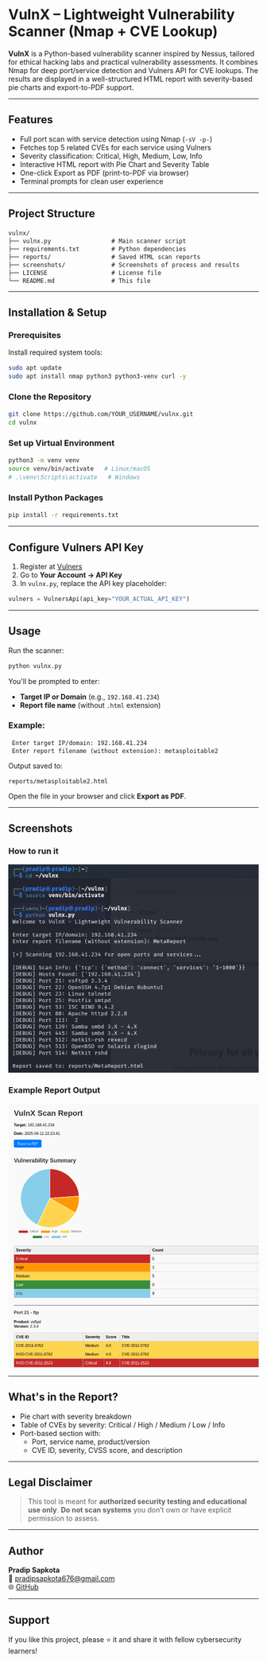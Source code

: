 # VulnX – Lightweight Vulnerability Scanner (Nmap + CVE Lookup)

**VulnX** is a Python-based vulnerability scanner inspired by Nessus, tailored for ethical hacking labs and practical vulnerability assessments. It combines Nmap for deep port/service detection and Vulners API for CVE lookups. The results are displayed in a well-structured HTML report with severity-based pie charts and export-to-PDF support.

---

## Features

- Full port scan with service detection using Nmap (`-sV -p-`)
- Fetches top 5 related CVEs for each service using Vulners
- Severity classification: Critical, High, Medium, Low, Info
- Interactive HTML report with Pie Chart and Severity Table
- One-click Export as PDF (print-to-PDF via browser)
- Terminal prompts for clean user experience

---

## Project Structure

```
vulnx/
├── vulnx.py                 # Main scanner script
├── requirements.txt         # Python dependencies
├── reports/                 # Saved HTML scan reports
├── screenshots/             # Screenshots of process and results
├── LICENSE                  # License file
└── README.md                # This file
```

---

## Installation & Setup

### Prerequisites
Install required system tools:
```bash
sudo apt update
sudo apt install nmap python3 python3-venv curl -y
```

### Clone the Repository
```bash
git clone https://github.com/YOUR_USERNAME/vulnx.git
cd vulnx
```

### Set up Virtual Environment
```bash
python3 -m venv venv
source venv/bin/activate   # Linux/macOS
# .\venv\Scripts\activate   # Windows
```

### Install Python Packages
```bash
pip install -r requirements.txt
```

---

## Configure Vulners API Key

1. Register at [Vulners](https://vulners.com)
2. Go to **Your Account → API Key**
3. In `vulnx.py`, replace the API key placeholder:
```python
vulners = VulnersApi(api_key="YOUR_ACTUAL_API_KEY")
```

---

## Usage

Run the scanner:
```bash
python vulnx.py
```

You'll be prompted to enter:
- **Target IP or Domain** (e.g., `192.168.41.234`)
- **Report file name** (without `.html` extension)

### Example:
```
 Enter target IP/domain: 192.168.41.234
 Enter report filename (without extension): metasploitable2
```

Output saved to:
```
reports/metasploitable2.html
```
Open the file in your browser and click **Export as PDF**.

---

## Screenshots

### How to run it
![Process](./screenshots/process.png)

### Example Report Output
![Metasploitable2 Scan Report](./reports/metasploitable2.html.png)


---

## What's in the Report?

- Pie chart with severity breakdown
- Table of CVEs by severity: Critical / High / Medium / Low / Info
- Port-based section with:
  - Port, service name, product/version
  - CVE ID, severity, CVSS score, and description

---

## Legal Disclaimer
> This tool is meant for **authorized security testing and educational use only**.
> **Do not scan systems** you don’t own or have explicit permission to assess.

---

## Author

**Pradip Sapkota**  
📧 pradipsapkota676@gmail.com  
🌐 [GitHub](https://github.com/YOUR_USERNAME)

---

## Support
If you like this project, please ⭐ it and share it with fellow cybersecurity learners!

